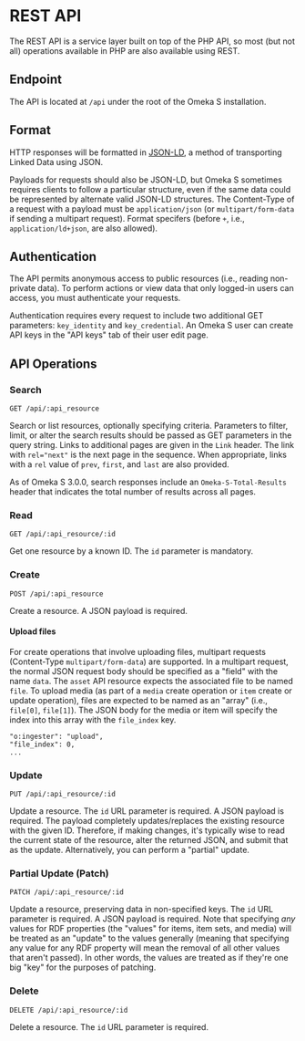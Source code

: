 # REST API

The REST API is a service layer built on top of the PHP API, so most (but not all)
operations available in PHP are also available using REST.

## Endpoint

The API is located at `/api` under the root of the Omeka S installation.

## Format

HTTP responses will be formatted in [JSON-LD](http://json-ld.org/), a method of
transporting Linked Data using JSON.

Payloads for requests should also be JSON-LD, but Omeka S sometimes requires clients
to follow a particular structure, even if the same data could be represented by
alternate valid JSON-LD structures. The Content-Type of a request with a payload
must be `application/json` (or `multipart/form-data` if sending a multipart request).
Format specifers (before `+`, i.e., `application/ld+json`, are also allowed).

## Authentication

The API permits anonymous access to public resources (i.e., reading non-private
data). To perform actions or view data that only logged-in users can access, you
must authenticate your requests.

Authentication requires every request to include two additional GET parameters:
`key_identity` and `key_credential`. An Omeka S user can create API keys in the
"API keys" tab of their user edit page.

## API Operations

### Search

```http
GET /api/:api_resource
```

Search or list resources, optionally specifying criteria. Parameters to filter,
limit, or alter the search results should be passed as GET parameters in the query
string. Links to additional pages are given in the `Link` header. The link with
`rel="next"` is the next page in the sequence. When appropriate, links with a `rel`
value of `prev`, `first`, and `last` are also provided.

As of Omeka S 3.0.0, search responses include an `Omeka-S-Total-Results` header
that indicates the total number of results across all pages.

### Read

```http
GET /api/:api_resource/:id
```

Get one resource by a known ID. The `id` parameter is mandatory.

### Create

```http
POST /api/:api_resource
```

Create a resource. A JSON payload is required.

#### Upload files

For create operations that involve uploading files, multipart requests (Content-Type
`multipart/form-data`) are supported. In a multipart request, the normal JSON request
body should be specified as a "field" with the name `data`. The `asset` API resource
expects the associated file to be named `file`. To upload media (as part of a `media`
create operation or `item` create or update operation), files are expected to be
named as an "array" (i.e., `file[0]`, `file[1]`). The JSON body for the media or
item will specify the index into this array with the `file_index` key.

```
"o:ingester": "upload",
"file_index": 0,
...
```
### Update

```http
PUT /api/:api_resource/:id
```

Update a resource. The `id` URL parameter is required. A JSON payload is required.
The payload completely updates/replaces the existing resource with the given ID.
Therefore, if making changes, it's typically wise to read the current state of the
resource, alter the returned JSON, and submit that as the update. Alternatively,
you can perform a "partial" update.

### Partial Update (Patch)

```http
PATCH /api/:api_resource/:id
```

Update a resource, preserving data in non-specified keys. The `id` URL parameter
is required. A JSON payload is required. Note that specifying _any_ values for RDF
properties (the "values" for items, item sets, and media) will be treated as an
"update" to the values generally (meaning that specifying any value for any RDF
property will mean the removal of all other values that aren't passed). In other
words, the values are treated as if they're one big "key" for the purposes of patching.

### Delete

```http
DELETE /api/:api_resource/:id
```

Delete a resource. The `id` URL parameter is required.

